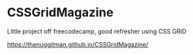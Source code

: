 # CSSGridMagazine

Little project off freecodecamp, good refresher using CSS GRID

https://thenuggitman.github.io/CSSGridMagazine/
